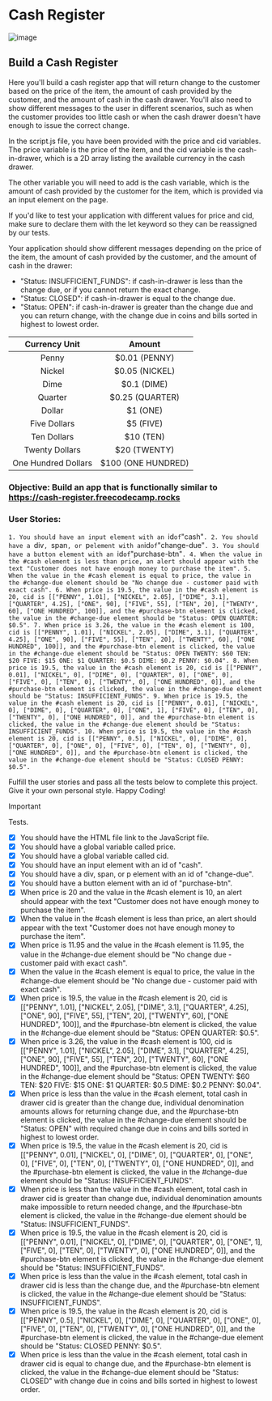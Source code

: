 # Cash Register 
![image](https://github.com/Milave-kun/JavaScript-Algorithms-and-Data-Structures/assets/125982535/884583ff-af05-41c3-b054-0720865ab46a)

## Build a Cash Register
Here you'll build a cash register app that will return change to the customer based on the price of the item, the amount of cash provided by the customer, and the amount of cash in the cash drawer. You'll also need to show different messages to the user in different scenarios, such as when the customer provides too little cash or when the cash drawer doesn't have enough to issue the correct change.

In the script.js file, you have been provided with the price and cid variables. The price variable is the price of the item, and the cid variable is the cash-in-drawer, which is a 2D array listing the available currency in the cash drawer.

The other variable you will need to add is the cash variable, which is the amount of cash provided by the customer for the item, which is provided via an input element on the page.

If you'd like to test your application with different values for price and cid, make sure to declare them with the let keyword so they can be reassigned by our tests.

Your application should show different messages depending on the price of the item, the amount of cash provided by the customer, and the amount of cash in the drawer:
- "Status: INSUFFICIENT_FUNDS": if cash-in-drawer is less than the change due, or if you cannot return the exact change.
- "Status: CLOSED": if cash-in-drawer is equal to the change due.
- "Status: OPEN": if cash-in-drawer is greater than the change due and you can return change, with the change due in coins and bills sorted in highest to lowest order.

|   **Currency Unit**  |      **Amount**     |
|:--------------------:|:-------------------:|
| Penny                | $0.01 (PENNY)       |
| Nickel               | $0.05 (NICKEL)      |
| Dime                 | $0.1 (DIME)         |
| Quarter              | $0.25 (QUARTER)     |
| Dollar               | $1 (ONE)            |
| Five Dollars         | $5 (FIVE)           |
| Ten Dollars          | $10 (TEN)           |
| Twenty Dollars       | $20 (TWENTY)        |
| One Hundred Dollars  | $100 (ONE HUNDRED)  |

### Objective: Build an app that is functionally similar to https://cash-register.freecodecamp.rocks

### User Stories:
```1. You should have an input element with an ```id``` of ```"cash"```.
2. You should have a ```div```, ```span```, or ```p``` element with an ```id``` of ```"change-due"```.
3. You should have a button element with an ```id``` of ```"purchase-btn"```.
4. When the value in the #cash element is less than price, an alert should appear with the text "Customer does not have enough money to purchase the item".
5. When the value in the #cash element is equal to price, the value in the #change-due element should be "No change due - customer paid with exact cash".
6. When price is 19.5, the value in the #cash element is 20, cid is [["PENNY", 1.01], ["NICKEL", 2.05], ["DIME", 3.1], ["QUARTER", 4.25], ["ONE", 90], ["FIVE", 55], ["TEN", 20], ["TWENTY", 60], ["ONE HUNDRED", 100]], and the #purchase-btn element is clicked, the value in the #change-due element should be "Status: OPEN QUARTER: $0.5".
7. When price is 3.26, the value in the #cash element is 100, cid is [["PENNY", 1.01], ["NICKEL", 2.05], ["DIME", 3.1], ["QUARTER", 4.25], ["ONE", 90], ["FIVE", 55], ["TEN", 20], ["TWENTY", 60], ["ONE HUNDRED", 100]], and the #purchase-btn element is clicked, the value in the #change-due element should be "Status: OPEN TWENTY: $60 TEN: $20 FIVE: $15 ONE: $1 QUARTER: $0.5 DIME: $0.2 PENNY: $0.04".
8. When price is 19.5, the value in the #cash element is 20, cid is [["PENNY", 0.01], ["NICKEL", 0], ["DIME", 0], ["QUARTER", 0], ["ONE", 0], ["FIVE", 0], ["TEN", 0], ["TWENTY", 0], ["ONE HUNDRED", 0]], and the #purchase-btn element is clicked, the value in the #change-due element should be "Status: INSUFFICIENT_FUNDS".
9. When price is 19.5, the value in the #cash element is 20, cid is [["PENNY", 0.01], ["NICKEL", 0], ["DIME", 0], ["QUARTER", 0], ["ONE", 1], ["FIVE", 0], ["TEN", 0], ["TWENTY", 0], ["ONE HUNDRED", 0]], and the #purchase-btn element is clicked, the value in the #change-due element should be "Status: INSUFFICIENT_FUNDS".
10. When price is 19.5, the value in the #cash element is 20, cid is [["PENNY", 0.5], ["NICKEL", 0], ["DIME", 0], ["QUARTER", 0], ["ONE", 0], ["FIVE", 0], ["TEN", 0], ["TWENTY", 0], ["ONE HUNDRED", 0]], and the #purchase-btn element is clicked, the value in the #change-due element should be "Status: CLOSED PENNY: $0.5".```

Fulfill the user stories and pass all the tests below to complete this project. Give it your own personal style. Happy Coding!

> [!IMPORTANT]
> Tests.

- [x] You should have the HTML file link to the JavaScript file.
- [x] You should have a global variable called price.
- [x] You should have a global variable called cid.
- [x] You should have an input element with an id of "cash".
- [x] You should have a div, span, or p element with an id of "change-due".
- [x] You should have a button element with an id of "purchase-btn".
- [x] When price is 20 and the value in the #cash element is 10, an alert should appear with the text "Customer does not have enough money to purchase the item".
- [x] When the value in the #cash element is less than price, an alert should appear with the text "Customer does not have enough money to purchase the item".
- [x] When price is 11.95 and the value in the #cash element is 11.95, the value in the #change-due element should be "No change due - customer paid with exact cash".
- [x] When the value in the #cash element is equal to price, the value in the #change-due element should be "No change due - customer paid with exact cash".
- [x] When price is 19.5, the value in the #cash element is 20, cid is [["PENNY", 1.01], ["NICKEL", 2.05], ["DIME", 3.1], ["QUARTER", 4.25], ["ONE", 90], ["FIVE", 55], ["TEN", 20], ["TWENTY", 60], ["ONE HUNDRED", 100]], and the #purchase-btn element is clicked, the value in the #change-due element should be "Status: OPEN QUARTER: $0.5".
- [x] When price is 3.26, the value in the #cash element is 100, cid is [["PENNY", 1.01], ["NICKEL", 2.05], ["DIME", 3.1], ["QUARTER", 4.25], ["ONE", 90], ["FIVE", 55], ["TEN", 20], ["TWENTY", 60], ["ONE HUNDRED", 100]], and the #purchase-btn element is clicked, the value in the #change-due element should be "Status: OPEN TWENTY: $60 TEN: $20 FIVE: $15 ONE: $1 QUARTER: $0.5 DIME: $0.2 PENNY: $0.04".
- [x] When price is less than the value in the #cash element, total cash in drawer cid is greater than the change due, individual denomination amounts allows for returning change due, and the #purchase-btn element is clicked, the value in the #change-due element should be "Status: OPEN" with required change due in coins and bills sorted in highest to lowest order.
- [x] When price is 19.5, the value in the #cash element is 20, cid is [["PENNY", 0.01], ["NICKEL", 0], ["DIME", 0], ["QUARTER", 0], ["ONE", 0], ["FIVE", 0], ["TEN", 0], ["TWENTY", 0], ["ONE HUNDRED", 0]], and the #purchase-btn element is clicked, the value in the #change-due element should be "Status: INSUFFICIENT_FUNDS".
- [x] When price is less than the value in the #cash element, total cash in drawer cid is greater than change due, individual denomination amounts make impossible to return needed change, and the #purchase-btn element is clicked, the value in the #change-due element should be "Status: INSUFFICIENT_FUNDS".
- [x] When price is 19.5, the value in the #cash element is 20, cid is [["PENNY", 0.01], ["NICKEL", 0], ["DIME", 0], ["QUARTER", 0], ["ONE", 1], ["FIVE", 0], ["TEN", 0], ["TWENTY", 0], ["ONE HUNDRED", 0]], and the #purchase-btn element is clicked, the value in the #change-due element should be "Status: INSUFFICIENT_FUNDS".
- [x] When price is less than the value in the #cash element, total cash in drawer cid is less than the change due, and the #purchase-btn element is clicked, the value in the #change-due element should be "Status: INSUFFICIENT_FUNDS".
- [x] When price is 19.5, the value in the #cash element is 20, cid is [["PENNY", 0.5], ["NICKEL", 0], ["DIME", 0], ["QUARTER", 0], ["ONE", 0], ["FIVE", 0], ["TEN", 0], ["TWENTY", 0], ["ONE HUNDRED", 0]], and the #purchase-btn element is clicked, the value in the #change-due element should be "Status: CLOSED PENNY: $0.5".
- [x] When price is less than the value in the #cash element, total cash in drawer cid is equal to change due, and the #purchase-btn element is clicked, the value in the #change-due element should be "Status: CLOSED" with change due in coins and bills sorted in highest to lowest order.
